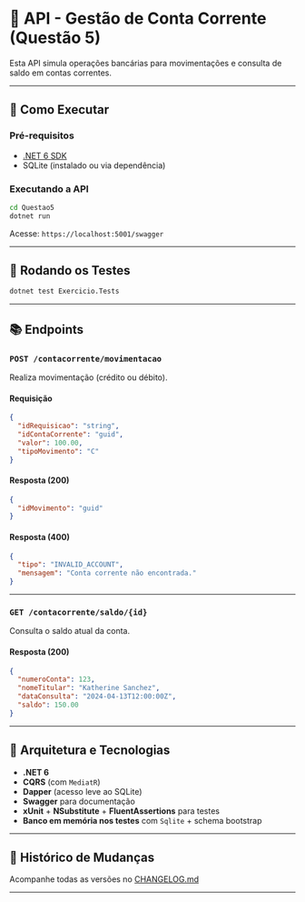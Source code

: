 # 🏦 API - Gestão de Conta Corrente (Questão 5)

Esta API simula operações bancárias para movimentações e consulta de saldo em contas correntes.

---

## 🚀 Como Executar

### Pré-requisitos
- [.NET 6 SDK](https://dotnet.microsoft.com/en-us/download/dotnet/6.0)
- SQLite (instalado ou via dependência)

### Executando a API

```bash
cd Questao5
dotnet run
```

Acesse: `https://localhost:5001/swagger`

---

## 🧪 Rodando os Testes

```bash
dotnet test Exercicio.Tests
```

---

## 📚 Endpoints

### `POST /contacorrente/movimentacao`

Realiza movimentação (crédito ou débito).

#### Requisição
```json
{
  "idRequisicao": "string",
  "idContaCorrente": "guid",
  "valor": 100.00,
  "tipoMovimento": "C"
}
```

#### Resposta (200)
```json
{
  "idMovimento": "guid"
}
```

#### Resposta (400)
```json
{
  "tipo": "INVALID_ACCOUNT",
  "mensagem": "Conta corrente não encontrada."
}
```

---

### `GET /contacorrente/saldo/{id}`

Consulta o saldo atual da conta.

#### Resposta (200)
```json
{
  "numeroConta": 123,
  "nomeTitular": "Katherine Sanchez",
  "dataConsulta": "2024-04-13T12:00:00Z",
  "saldo": 150.00
}
```

---

## 🧱 Arquitetura e Tecnologias

- **.NET 6**
- **CQRS** (com `MediatR`)
- **Dapper** (acesso leve ao SQLite)
- **Swagger** para documentação
- **xUnit** + **NSubstitute** + **FluentAssertions** para testes
- **Banco em memória nos testes** com `Sqlite` + schema bootstrap

---

## 📓 Histórico de Mudanças

Acompanhe todas as versões no [CHANGELOG.md](./CHANGELOG.md)

---
